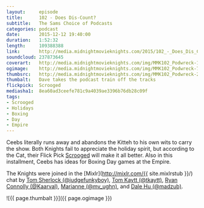 ```yaml
---
layout:     episode
title:      102 - Does Dis-Count?
subtitle:   The Sams Choice of Podcasts
categories: podcast
date:       2015-12-12 19:40:00
duration:   1:52:32
length:     109388388
link:       http://media.midnightmovieknights.com/2015/102_-_Does_Dis_Count.m4a
soundcloud: 237873645
coverart:   http://media.midnightmovieknights.com/img/MMK102_Podwreck-1400x1400.png
ogimage:    http://media.midnightmovieknights.com/img/MMK102_Podwreck-750x750.png
thumbsrc:   http://media.midnightmovieknights.com/img/MMK102_Podwreck-200x200.png
thumbalt:   Dave takes the podcast train off the tracks
flickpick:  Scrooged
mediasha1:  8ea60ad3ceefe781c9a4039ae3396b76db28c09f
tags:
- Scrooged
- Holidays
- Boxing
- Day
- Empire
---
```

Ceebs literally runs away and abandons the Kitteh to his own wits to carry the show. Both Knights fail to appreciate the holiday spirit, but according to the Cat, their Flick Pick [Scrooged](http://www.imdb.com/title/tt0096061/) will make it all better. Also in this installment, Ceebs has ideas for Boxing Day games at the Empire.

The Knights were joined in the [Mixlr](http://mixlr.com/{{ site.mixlrstub }}/) chat by [Tom Sherlock (@judgefunkyboy)](https://twitter.com/judgefunkyboy), [Tom Kaytt (@tkaytt)](https://twitter.com/tkaytt), [Ryan Connolly (@Kaarval)](https://twitter.com/Kaarval), [Marianne (@mv_ughn)](https://twitter.com/mv_ughn), and [Dale Hu (@madzub)](https://twitter.com/madzub).

![{{ page.thumbalt }}]({{ page.ogimage }})